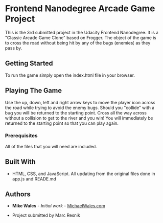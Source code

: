 # Frontend Nanodegree Arcade Game Project

This is the 3rd submitted project in the Udacity Frontend Nanodegree. It is a "Classic Arcade Game Clone" based on Frogger. The object of the
game is to cross the road without being hit by any of the bugs (enemies) as they pass by.

## Getting Started

To run the game simply open the index.html file in your browser.

## Playing The Game

Use the up, down, left and right arrow keys to move the player icon across the road while trying to avoid the enemy bugs. Should you "collide"
with a bug you will be returned to the starting point. Cross all the way across without a collision to get to the river and you win! You will
immediately be returned to the starting point so that you can play again.

### Prerequisites

All of the files that you will need are included.

## Built With

* HTML, CSS, and JavaScript. All updating from the original files done in app.js and READE.md

## Authors

* **Mike Wales** - *Initial work* - [MichaelWales.com](https://www.michaelwales.com)

* Project submitted by Marc Resnik 
